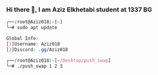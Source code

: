 ### Hi there 👋, I am Aziz Elkhetabi student at 1337 BG

<!--
**Aziz018/Aziz018** is a ✨ _special_ ✨ repository because its `README.md` (this file) appears on your GitHub profile.

Here are some ideas to get you started:

- 🔭 I’m currently working on ... so_long
- 🌱 I’m currently learning ... C and C++
- 👯 I’m looking to collaborate on ...
- 🤔 I’m looking for help with ...
- 💬 Ask me about ...
- 📫 How to reach me: ...
- 😄 Pronouns: ... He/ Him
- ⚡ Fun fact: ...
-->
```css
┌──(root@Aziz018)-[~]
└─# sudo apt update

Global Info:
[1]Username: Aziz018
[2]Discord: .gg/Aziz018

┌──(root@Aziz018)-[~/Desktop/push_swap]
└─# ./push_swap 1 2 3
```
